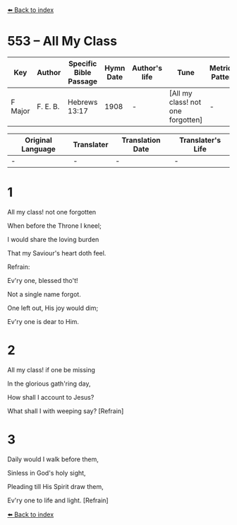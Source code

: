[⬅️ Back to index](../README.md)

# 553 – All My Class

Key | Author   | Specific Bible Passage     |Hymn Date |Author's life |Tune |Metrical Pattern   |Composer/Source
-- | --------- | ---------------------------|----------|--------------|-----|-------------------|-------------  
F Major |F. E. B. |Hebrews 13:17 |1908 |- |[All my class!  not one forgotten] |- |F. E. Belden

Original Language | Translater | Translation Date   | Translater's Life  
----------------- | --------- | --------------------|-------------     
\- |- |- |-




# 1

All my class!  not one forgotten

When before the Throne I kneel;

I would share the loving burden

That my Saviour's heart doth feel.



Refrain:

Ev'ry one, blessed tho't!

Not a single name forgot.

One left out, His joy would dim;

Ev'ry one is dear to Him.



# 2

All my class!  if one be missing

In the glorious gath'ring day,

How shall I account to Jesus?

What shall I with weeping say?  [Refrain]



# 3

Daily would I walk before them,

Sinless in God's holy sight,

Pleading till His Spirit draw them,

Ev'ry one to life and light.  [Refrain]

[⬅️ Back to index](../README.md)
